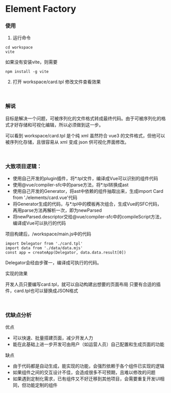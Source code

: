# Element Factory

### 使用

1. 运行命令
```
cd workspace
vite
```
如果没有安装vite，则需要
```
npm install -g vite
```

2. 打开 workspace/card.tpl 修改文件查看效果

<br>

### 解说

目标是解决一个问题，可被序列化的文件格式转成最终代码。由于可被序列化的格式才好存储和可视化编辑，所以必须做到这一步。

可以看到 workspace/card.tpl 是个纯 xml 虽然符合 vue3 的文件格式，但他可以被序列化存储，且很容易从 xml 变成 json 供可视化界面修改。

<br>

### 大致项目逻辑：
- 使用自己开发的plugin插件，将*.tpl文件，编译成Vue可以识别的组件代码
- 使用@vue/compiler-sfc中的parse方法，将*.tpl转换成ast
- 使用自己开发的Generator，将ast中依赖的组件抽取出来，生成import Card from './elements/card.vue'代码
- 将Generator生成的代码，与*.tpl中的模板再次组合，生成Vue的SFC代码，再用parse方法再解析一次，即为newParsed
- 将newParsed.descriptor交给@vue/compiler-sfc中的compileScript方法，编译成Vue可以执行的代码

项目构建后，/workspace/main.js中的代码
```
import Delegator from './card.tpl'
import data from './data/data.mjs'
const app = createApp(Delegator, data.data.result[0])
```
Delegator会经由步骤一，编译成可执行的代码。

实现的效果

开发人员只要编写card.tpl，就可以自动构建出想要的页面布局
只要有合适的插件，card.tpl也可以替换成JSON格式

<br>

### 优缺点分析

优点

- 可以快速、批量搭建页面，减少开发人力
- 能在此基础上进一步开发可由用户（如运营人员）自己配置和生成页面的功能

缺点

- 由于代码都是自动生成，能实现的功能，会强烈依赖于各个组件已实现的逻辑
- 如果组件之间的交互设计不佳，会造成很多不可预期，且难以修改的问题
- 如果遇到定制化需求，已有组件又不好迁移到其他项目，会需要重复开发UI相同，但功能定制的组件